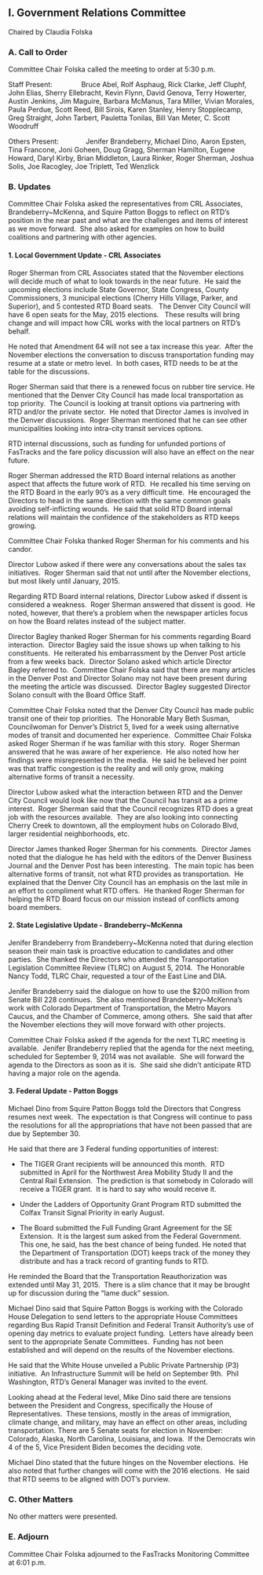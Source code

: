 ## I. Government Relations Committee

Chaired by Claudia Folska

### A. Call to Order

Committee Chair Folska called the meeting to order at 5:30 p.m.

Staff Present:               Bruce Abel, Rolf Asphaug, Rick Clarke, Jeff Cluphf, John Elias, Sherry Ellebracht, Kevin Flynn, David Genova, Terry Howerter, Austin Jenkins, Jim Maguire, Barbara McManus, Tara Miller, Vivian Morales, Paula Perdue, Scott Reed, Bill Sirois, Karen Stanley, Henry Stopplecamp, Greg Straight, John Tarbert, Pauletta Tonilas, Bill Van Meter, C. Scott Woodruff

Others Present:              Jenifer Brandeberry, Michael Dino, Aaron Epsten, Tina Francone, Joni Goheen, Doug Gragg, Sherman Hamilton, Eugene Howard, Daryl Kirby, Brian Middleton, Laura Rinker, Roger Sherman, Joshua Solis, Joe Racogley, Joe Triplett, Ted Wenzlick

### B. Updates

Committee Chair Folska asked the representatives from CRL Associates, Brandeberry~McKenna, and Squire Patton Boggs to reflect on RTD’s position in the near past and what are the challenges and items of interest as we move forward.  She also asked for examples on how to build coalitions and partnering with other agencies.

#### 1. Local Government Update - CRL Associates

Roger Sherman from CRL Associates stated that the November elections will decide much of what to look towards in the near future.  He said the upcoming elections include State Governor, State Congress, County Commissioners, 3 municipal elections (Cherry Hills Village, Parker, and Superior), and 5 contested RTD Board seats.   The Denver City Council will have 6 open seats for the May, 2015 elections.   These results will bring change and will impact how CRL works with the local partners on RTD’s behalf.

He noted that Amendment 64 will not see a tax increase this year.  After the November elections the conversation to discuss transportation funding may resume at a state or metro level.  In both cases, RTD needs to be at the table for the discussions.

Roger Sherman said that there is a renewed focus on rubber tire service. He mentioned that the Denver City Council has made local transportation as top priority.  The Council is looking at transit options via partnering with RTD and/or the private sector.  He noted that Director James is involved in the Denver discussions.  Roger Sherman mentioned that he can see other municipalities looking into intra-city transit services options.

RTD internal discussions, such as funding for unfunded portions of FasTracks and the fare policy discussion will also have an effect on the near future.

Roger Sherman addressed the RTD Board internal relations as another aspect that affects the future work of RTD.  He recalled his time serving on the RTD Board in the early 90’s as a very difficult time.  He encouraged the Directors to head in the same direction with the same common goals avoiding self-inflicting wounds.  He said that solid RTD Board internal relations will maintain the confidence of the stakeholders as RTD keeps growing.

Committee Chair Folska thanked Roger Sherman for his comments and his candor.

Director Lubow asked if there were any conversations about the sales tax initiatives.  Roger Sherman said that not until after the November elections, but most likely until January, 2015.

Regarding RTD Board internal relations, Director Lubow asked if dissent is considered a weakness.  Roger Sherman answered that dissent is good.  He noted, however, that there’s a problem when the newspaper articles focus on how the Board relates instead of the subject matter.

Director Bagley thanked Roger Sherman for his comments regarding Board interaction.  Director Bagley said the issue shows up when talking to his constituents.  He reiterated his embarrassment by the Denver Post article from a few weeks back.  Director Solano asked which article Director Bagley referred to.  Committee Chair Folska said that there are many articles in the Denver Post and Director Solano may not have been present during the meeting the article was discussed.  Director Bagley suggested Director Solano consult with the Board Office Staff.

Committee Chair Folska noted that the Denver City Council has made public transit one of their top priorities.  The Honorable Mary Beth Susman, Councilwoman for Denver’s District 5, lived for a week using alternative modes of transit and documented her experience.  Committee Chair Folska asked Roger Sherman if he was familiar with this story.  Roger Sherman answered that he was aware of her experience.  He also noted how her findings were misrepresented in the media.  He said he believed her point was that traffic congestion is the reality and will only grow, making alternative forms of transit a necessity.

Director Lubow asked what the interaction between RTD and the Denver City Council would look like now that the Council has transit as a prime interest.  Roger Sherman said that the Council recognizes RTD does a great job with the resources available.  They are also looking into connecting Cherry Creek to downtown, all the employment hubs on Colorado Blvd, larger residential neighborhoods, etc.

Director James thanked Roger Sherman for his comments.  Director James noted that the dialogue he has held with the editors of the Denver Business Journal and the Denver Post has been interesting.  The main topic has been alternative forms of transit, not what RTD provides as transportation.  He explained that the Denver City Council has an emphasis on the last mile in an effort to compliment what RTD offers.  He thanked Roger Sherman for helping the RTD Board focus on our mission instead of conflicts among board members.

#### 2. State Legislative Update - Brandeberry~McKenna

Jenifer Brandeberry from Brandeberry~McKenna noted that during election season their main task is proactive education to candidates and other parties.  She thanked the Directors who attended the Transportation Legislation Committee Review (TLRC) on August 5, 2014.  The Honorable Nancy Todd, TLRC Chair, requested a tour of the East Line and DIA.

Jenifer Brandeberry said the dialogue on how to use the $200 million from Senate Bill 228 continues.  She also mentioned Brandeberry~McKenna’s work with Colorado Department of Transportation, the Metro Mayors Caucus, and the Chamber of Commerce, among others.  She said that after the November elections they will move forward with other projects.

Committee Chair Folska asked if the agenda for the next TLRC meeting is available.  Jenifer Brandeberry replied that the agenda for the next meeting, scheduled for September 9, 2014 was not available.  She will forward the agenda to the Directors as soon as it is.  She said she didn’t anticipate RTD having a major role on the agenda.

#### 3. Federal Update - Patton Boggs

Michael Dino from Squire Patton Boggs told the Directors that Congress resumes next week.  The expectation is that Congress will continue to pass the resolutions for all the appropriations that have not been passed that are due by September 30.

He said that there are 3 Federal funding opportunities of interest:

- The TIGER Grant recipients will be announced this month.  RTD submitted in April for the Northwest Area Mobility Study II and the Central Rail Extension.  The prediction is that somebody in Colorado will receive a TIGER grant.  It is hard to say who would receive it.

- Under the Ladders of Opportunity Grant Program RTD submitted the Colfax Transit Signal Priority in early August.

- The Board submitted the Full Funding Grant Agreement for the SE Extension.  It is the largest sum asked from the Federal Government.  This one, he said, has the best chance of being funded. He noted that the Department of Transportation (DOT) keeps track of the money they distribute and has a track record of granting funds to RTD.

He reminded the Board that the Transportation Reauthorization was extended until May 31, 2015.  There is a slim chance that it may be brought up for discussion during the “lame duck” session.

Michael Dino said that Squire Patton Boggs is working with the Colorado House Delegation to send letters to the appropriate House Committees regarding Bus Rapid Transit Definition and Federal Transit Authority’s use of opening day metrics to evaluate project funding.  Letters have already been sent to the appropriate Senate Committees.  Funding has not been established and will depend on the results of the November elections.

He said that the White House unveiled a Public Private Partnership (P3) initiative.  An Infrastructure Summit will be held on September 9th.  Phil Washington, RTD’s General Manager was invited to the event.

Looking ahead at the Federal level, Mike Dino said there are tensions between the President and Congress, specifically the House of Representatives.  These tensions, mostly in the areas of immigration, climate change, and military, may have an effect on other areas, including transportation. There are 5 Senate seats for election in November: Colorado, Alaska, North Carolina, Louisiana, and Iowa.  If the Democrats win 4 of the 5, Vice President Biden becomes the deciding vote.

Michael Dino stated that the future hinges on the November elections.  He also noted that further changes will come with the 2016 elections.  He said that RTD seems to be aligned with DOT’s purview.

### C. Other Matters

No other matters were presented.

### E. Adjourn

Committee Chair Folska adjourned to the FasTracks Monitoring Committee at 6:01 p.m.